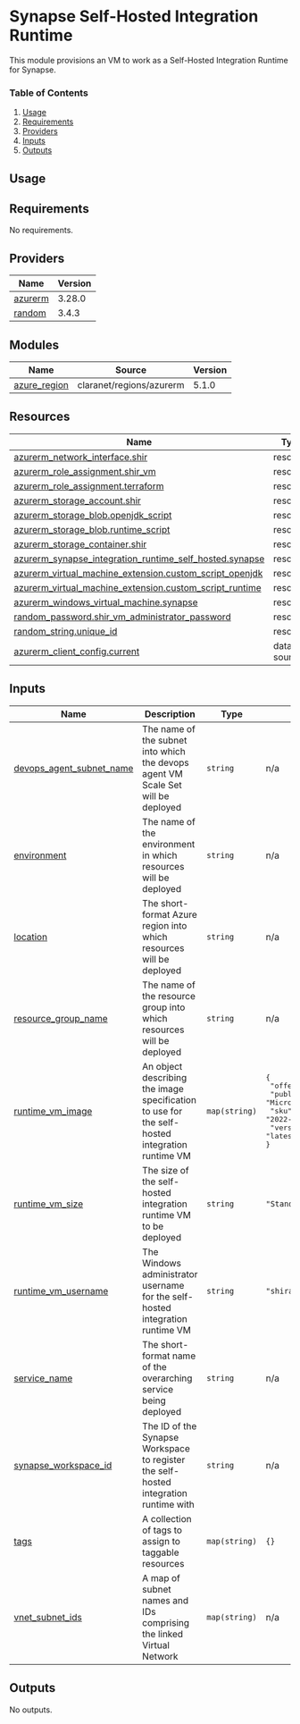 # Synapse Self-Hosted Integration Runtime
This module provisions an VM to work as a Self-Hosted Integration Runtime for Synapse.

### Table of Contents
1. [Usage](#usage)
2. [Requirements](#requirements)
3. [Providers](#Providers)
4. [Inputs](#inputs)
5. [Outputs](#outputs)

## Usage

<!-- BEGINNING OF PRE-COMMIT-TERRAFORM DOCS HOOK -->
## Requirements

No requirements.

## Providers

| Name | Version |
|------|---------|
| <a name="provider_azurerm"></a> [azurerm](#provider\_azurerm) | 3.28.0 |
| <a name="provider_random"></a> [random](#provider\_random) | 3.4.3 |

## Modules

| Name | Source | Version |
|------|--------|---------|
| <a name="module_azure_region"></a> [azure\_region](#module\_azure\_region) | claranet/regions/azurerm | 5.1.0 |

## Resources

| Name | Type |
|------|------|
| [azurerm_network_interface.shir](https://registry.terraform.io/providers/hashicorp/azurerm/latest/docs/resources/network_interface) | resource |
| [azurerm_role_assignment.shir_vm](https://registry.terraform.io/providers/hashicorp/azurerm/latest/docs/resources/role_assignment) | resource |
| [azurerm_role_assignment.terraform](https://registry.terraform.io/providers/hashicorp/azurerm/latest/docs/resources/role_assignment) | resource |
| [azurerm_storage_account.shir](https://registry.terraform.io/providers/hashicorp/azurerm/latest/docs/resources/storage_account) | resource |
| [azurerm_storage_blob.openjdk_script](https://registry.terraform.io/providers/hashicorp/azurerm/latest/docs/resources/storage_blob) | resource |
| [azurerm_storage_blob.runtime_script](https://registry.terraform.io/providers/hashicorp/azurerm/latest/docs/resources/storage_blob) | resource |
| [azurerm_storage_container.shir](https://registry.terraform.io/providers/hashicorp/azurerm/latest/docs/resources/storage_container) | resource |
| [azurerm_synapse_integration_runtime_self_hosted.synapse](https://registry.terraform.io/providers/hashicorp/azurerm/latest/docs/resources/synapse_integration_runtime_self_hosted) | resource |
| [azurerm_virtual_machine_extension.custom_script_openjdk](https://registry.terraform.io/providers/hashicorp/azurerm/latest/docs/resources/virtual_machine_extension) | resource |
| [azurerm_virtual_machine_extension.custom_script_runtime](https://registry.terraform.io/providers/hashicorp/azurerm/latest/docs/resources/virtual_machine_extension) | resource |
| [azurerm_windows_virtual_machine.synapse](https://registry.terraform.io/providers/hashicorp/azurerm/latest/docs/resources/windows_virtual_machine) | resource |
| [random_password.shir_vm_administrator_password](https://registry.terraform.io/providers/hashicorp/random/latest/docs/resources/password) | resource |
| [random_string.unique_id](https://registry.terraform.io/providers/hashicorp/random/latest/docs/resources/string) | resource |
| [azurerm_client_config.current](https://registry.terraform.io/providers/hashicorp/azurerm/latest/docs/data-sources/client_config) | data source |

## Inputs

| Name | Description | Type | Default | Required |
|------|-------------|------|---------|:--------:|
| <a name="input_devops_agent_subnet_name"></a> [devops\_agent\_subnet\_name](#input\_devops\_agent\_subnet\_name) | The name of the subnet into which the devops agent VM Scale Set will be deployed | `string` | n/a | yes |
| <a name="input_environment"></a> [environment](#input\_environment) | The name of the environment in which resources will be deployed | `string` | n/a | yes |
| <a name="input_location"></a> [location](#input\_location) | The short-format Azure region into which resources will be deployed | `string` | n/a | yes |
| <a name="input_resource_group_name"></a> [resource\_group\_name](#input\_resource\_group\_name) | The name of the resource group into which resources will be deployed | `string` | n/a | yes |
| <a name="input_runtime_vm_image"></a> [runtime\_vm\_image](#input\_runtime\_vm\_image) | An object describing the image specification to use for the self-hosted integration runtime VM | `map(string)` | <pre>{<br>  "offer": "WindowsServer",<br>  "publisher": "MicrosoftWindowsServer",<br>  "sku": "2022-datacenter-azure-edition-core",<br>  "version": "latest"<br>}</pre> | no |
| <a name="input_runtime_vm_size"></a> [runtime\_vm\_size](#input\_runtime\_vm\_size) | The size of the self-hosted integration runtime VM to be deployed | `string` | `"Standard_F2s_v2"` | no |
| <a name="input_runtime_vm_username"></a> [runtime\_vm\_username](#input\_runtime\_vm\_username) | The Windows administrator username for the self-hosted integration runtime VM | `string` | `"shiradmin"` | no |
| <a name="input_service_name"></a> [service\_name](#input\_service\_name) | The short-format name of the overarching service being deployed | `string` | n/a | yes |
| <a name="input_synapse_workspace_id"></a> [synapse\_workspace\_id](#input\_synapse\_workspace\_id) | The ID of the Synapse Workspace to register the self-hosted integration runtime with | `string` | n/a | yes |
| <a name="input_tags"></a> [tags](#input\_tags) | A collection of tags to assign to taggable resources | `map(string)` | `{}` | no |
| <a name="input_vnet_subnet_ids"></a> [vnet\_subnet\_ids](#input\_vnet\_subnet\_ids) | A map of subnet names and IDs comprising the linked Virtual Network | `map(string)` | n/a | yes |

## Outputs

No outputs.
<!-- END OF PRE-COMMIT-TERRAFORM DOCS HOOK -->
